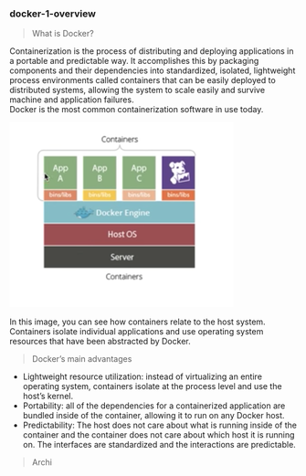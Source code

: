 ### docker-1-overview

> What is Docker?  

Containerization is the process of distributing and deploying applications in a portable and predictable way. It accomplishes this by packaging components and their dependencies into standardized, isolated, lightweight process environments called containers that can be easily deployed to distributed systems, allowing the system to scale easily and survive machine and application failures.  
Docker is the most common containerization software in use today.

![Docker archtecture](https://github.com/gamboabdoulraoufou/docker-1-overview/blob/master/img/docker_archi.png)

In this image, you can see how containers relate to the host system. Containers isolate individual applications and use operating system resources that have been abstracted by Docker. 

> Docker’s main advantages  

- Lightweight resource utilization: instead of virtualizing an entire operating system, containers isolate at the process level and use the host’s kernel.
- Portability: all of the dependencies for a containerized application are bundled inside of the container, allowing it to run on any Docker host.
- Predictability: The host does not care about what is running inside of the container and the container does not care about which host it is running on.  The interfaces are standardized and the interactions are predictable.

> Archi

